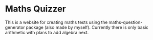 # Maths Quizzer

This is a website for creating maths tests using the maths-question-generator package (also made by myself).
Currently there is only basic arithmetic with plans to add algebra next.